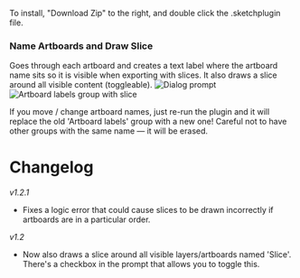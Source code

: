 To install, "Download Zip" to the right, and double click the .sketchplugin file.

### Name Artboards and Draw Slice
Goes through each artboard and creates a text label where the artboard name sits so it is visible when exporting with slices. It also draws a slice around all visible content (toggleable).
![Dialog prompt](http://cl.ly/image/1v0z3L1l2P2e/Image%202015-01-07%20at%203.43.50%20PM.png)
![Artboard labels group with slice](http://cl.ly/image/3t1R0i2M030e/Image%202015-01-07%20at%203.44.50%20PM.png)

If you move / change artboard names, just re-run the plugin and it will replace the old 'Artboard labels' group with a new one! Careful not to have other groups with the same name — it will be erased.

# Changelog
*v1.2.1*
- Fixes a logic error that could cause slices to be drawn incorrectly if artboards are in a particular order.

*v1.2*
- Now also draws a slice around all visible layers/artboards named 'Slice'. There's a checkbox in the prompt that allows you to toggle this.
